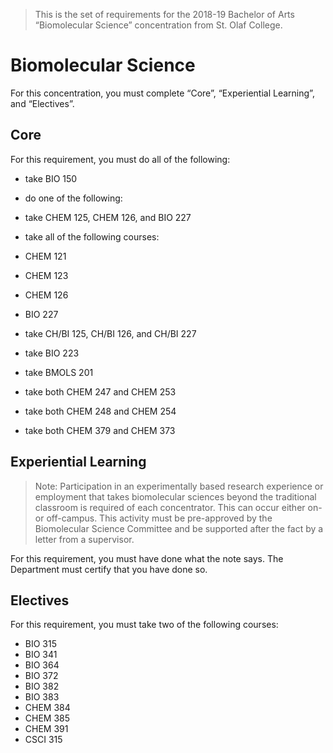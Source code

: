 > This is the set of requirements for the 2018-19 Bachelor of Arts “Biomolecular
> Science” concentration from St. Olaf College.

# Biomolecular Science
For this concentration, you must complete “Core”, “Experiential Learning”, and “Electives”.

## Core
For this requirement, you must do all of the following:

- take BIO 150
- do one of the following:

- take CHEM 125, CHEM 126, and BIO 227
- take all of the following courses:

- CHEM 121
- CHEM 123
- CHEM 126
- BIO 227
- take CH/BI 125, CH/BI 126, and CH/BI 227
- take BIO 223
- take BMOLS 201
- take both CHEM 247 and CHEM 253
- take both CHEM 248 and CHEM 254
- take both CHEM 379 and CHEM 373


## Experiential Learning
> Note: Participation in an experimentally based research experience or
> employment that takes biomolecular sciences beyond the traditional classroom
> is required of each concentrator. This can occur either on- or off-campus.
> This activity must be pre-approved by the Biomolecular Science Committee and
> be supported after the fact by a letter from a supervisor.

For this requirement, you must have done what the note says. The Department must
certify that you have done so.

## Electives
For this requirement, you must take two of the following courses:

- BIO 315
- BIO 341
- BIO 364
- BIO 372
- BIO 382
- BIO 383
- CHEM 384
- CHEM 385
- CHEM 391
- CSCI 315


